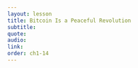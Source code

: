 ```yaml
---
layout: lesson
title: Bitcoin Is a Peaceful Revolution
subtitle:
quote:
audio:
link:
order: ch1-14
---
```

